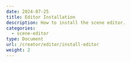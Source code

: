 ```yaml
---
date: 2024-07-25
title: Editor Installation
description: How to install the scene editor.
categories:
  - scene-editor
type: Document
url: /creator/editor/install-editor
weight: 2
---
```


<!-- TODO -->
